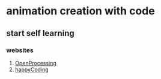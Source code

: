 # animation creation with code

## start self learning
### websites
1. [OpenProcessing](https://openprocessing.org/browse/#)
2. [happyCoding](https://happycoding.io/)
